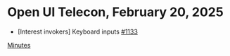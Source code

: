 Open UI Telecon, February 20, 2025
===================================
  * [Interest invokers] Keyboard inputs [#1133](https://github.com/openui/open-ui/issues/1133)

[Minutes](https://www.w3.org/2025/02/20-openui-minutes.html)
